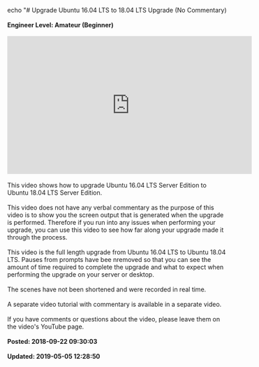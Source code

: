 echo "# Upgrade Ubuntu 16.04 LTS to 18.04 LTS Upgrade (No Commentary)<br /><br />**Engineer Level: Amateur (Beginner)**<br /><br /><iframe width="560" height="315" src="https://www.youtube.com/embed/juY3pZPVSNw" frameborder="0" allow="autoplay; encrypted-media" allowfullscreen></iframe><br /><br />This video shows how to upgrade Ubuntu 16.04 LTS Server Edition to Ubuntu 18.04 LTS Server Edition.  <br /><br />This video does not have any verbal commentary as the purpose of this video is to show you the screen output that is generated when the upgrade is performed. Therefore if you run into any issues when performing your upgrade, you can use this video to see how far along your upgrade made it through the process. <br /><br />This video is the full length upgrade from Ubuntu 16.04 LTS to Ubuntu 18.04 LTS. Pauses from prompts have bee nremoved so that you can see the amount of time required to complete the upgrade and what to expect when performing the upgrade on your server or desktop. <br /><br />The scenes have not been shortened and were recorded in real time. <br /><br />A separate video tutorial with commentary is available in a separate video. <br /><br />If you have comments or questions about the video, please leave them on the video's YouTube page.<br /><br />**Posted: 2018-09-22 09:30:03**<br /><br />**Updated: 2019-05-05 12:28:50**<br /><br />
